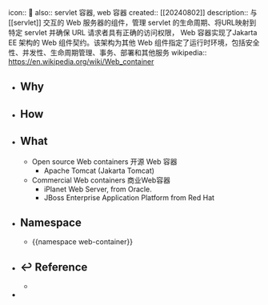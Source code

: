 icon:: 📄
also:: servlet 容器, web 容器
created:: [[20240802]]
description:: 与 [[servlet]] 交互的 Web 服务器的组件，管理 servlet 的生命周期、将URL映射到特定 servlet 并确保 URL 请求者具有正确的访问权限， Web 容器实现了Jakarta EE 架构的 Web 组件契约。该架构为其他 Web 组件指定了运行时环境，包括安全性、并发性、生命周期管理、事务、部署和其他服务
wikipedia:: https://en.wikipedia.org/wiki/Web_container

- ## Why
- ## How
- ## What
  - Open source Web containers 开源 Web 容器
    - Apache Tomcat (Jakarta Tomcat)
  - Commercial Web containers 商业Web容器
    - iPlanet Web Server, from Oracle.
    - JBoss Enterprise Application Platform from Red Hat
- ## Namespace
  - {{namespace web-container}}
- ## ↩ Reference
  -
-